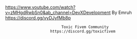 https://www.youtube.com/watch?v=zMHgdRwbSn0&ab_channel=DevXDevelopment
                                  By Emruh                  
                        https://discord.gg/vyDJyfMb8p

                        
                             Toxic Fivem Community
                        https://discord.gg/toxicfivem
